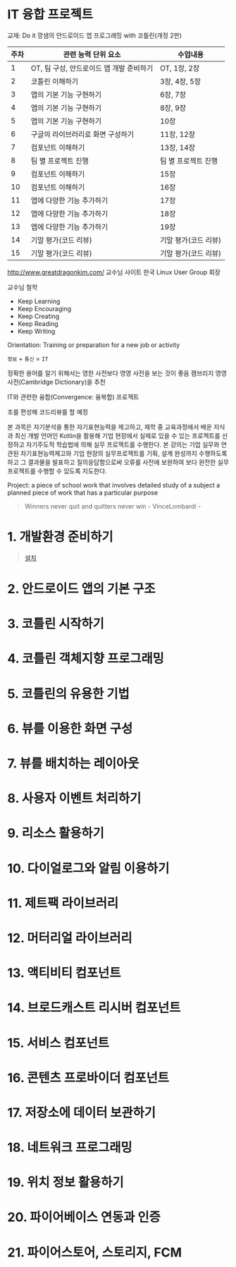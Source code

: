 # IT 융합 프로젝트

교재: Do it 깡샘의 안드로이드 앱 프로그래밍 with 코틀린(개정 2판)

| 주차 | 관련 능력 단위 요소                      | 수업내용             |
| ---- | ---------------------------------------- | -------------------- |
| 1    | OT, 팀 구성, 안드로이드 앱 개발 준비하기 | OT, 1장, 2장         |
| 2    | 코틀린 이해하기                          | 3장, 4장, 5장        |
| 3    | 앱의 기본 기능 구현하기                  | 6장, 7장             |
| 4    | 앱의 기본 기능 구현하기                  | 8장, 9장             |
| 5    | 앱의 기본 기능 구현하기                  | 10장                 |
| 6    | 구글의 라이브러리로 화면 구성하기        | 11장, 12장           |
| 7    | 컴포넌트 이해하기                        | 13장, 14장           |
| 8    | 팀 별 프로젝트 진행                      | 팀 별 프로젝트 진행  |
| 9    | 컴포넌트 이해하기                        | 15장                 |
| 10   | 컴포넌트 이해하기                        | 16장                 |
| 11   | 앱에 다양한 기능 추가하기                | 17장                 |
| 12   | 앱에 다양한 기능 추가하기                | 18장                 |
| 13   | 앱에 다양한 기능 추가하기                | 19장                 |
| 14   | 기말 평가(코드 리뷰)                     | 기말 평가(코드 리뷰) |
| 15   | 기말 평가(코드 리뷰)                     | 기말 평가(코드 리뷰) |

http://www.greatdragonkim.com/ 교수님 사이트
한국 Linux User Group 회장

교수님 철학

- Keep Learning
- Keep Encouraging
- Keep Creating
- Keep Reading
- Keep Writing

Orientation: Training or preparation for a new job or activity

`정보` + `통신` = `IT`

정확한 용어를 알기 위해서는 영한 사전보다 영영 사전을 보는 것이 좋음
캠브리지 영영 사전(Cambridge Dictionary)을 추천

IT와 관련한 융합(Convergence: 융복합) 프로젝트

조를 편성해 코드리뷰를 할 예정

본 과목은 자기분석을 통한 자기표현능력을 제고하고, 재학 중 교육과정에서 배운 지식과 최신 개발 언어인 Kotlin을 활용해 기업 현장에서 실제로 있을 수 있는 프로젝트를 선정하고 자기주도적 학습법에 의해 실무 프로젝트를 수행한다.
본 강의는 기업 실무와 연관된 자기표현능력제고와 기업 현장의 실무프로젝트를 기획, 설계 완성까지 수행하도록 하고 그 결과물을 발표하고 질의응답함으로써 오류를 사전에 보완하여 보다 완전한 실무프로젝트를 수행할 수 있도록 지도한다.

Project: a piece of school work that involves detailed study of a subject
a planned piece of work that has a particular purpose

> Winners never quit and quitters never win - VinceLombardi -

# 1. 개발환경 준비하기

> [설치](https://developer.android.com)



# 2. 안드로이드 앱의 기본 구조

# 3. 코틀린 시작하기

# 4. 코틀린 객체지향 프로그래밍

# 5. 코틀린의 유용한 기법

# 6. 뷰를 이용한 화면 구성

# 7. 뷰를 배치하는 레이아웃

# 8. 사용자 이벤트 처리하기

# 9. 리소스 활용하기

# 10. 다이얼로그와 알림 이용하기

# 11. 제트팩 라이브러리

# 12. 머터리얼 라이브러리

# 13. 액티비티 컴포넌트

# 14. 브로드캐스트 리시버 컴포넌트

# 15. 서비스 컴포넌트

# 16. 콘텐츠 프로바이더 컴포넌트

# 17. 저장소에 데이터 보관하기

# 18. 네트워크 프로그래밍

# 19. 위치 정보 활용하기

# 20. 파이어베이스 연동과 인증

# 21. 파이어스토어, 스토리지, FCM
